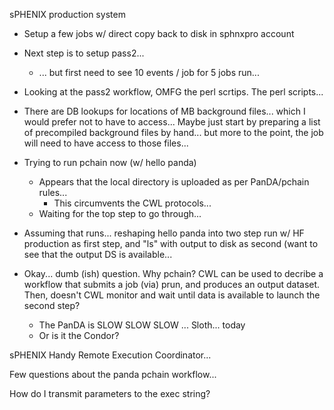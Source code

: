 sPHENIX production system
- Setup a few jobs w/ direct copy back to disk in sphnxpro account
- Next step is to setup pass2...
	- ... but first need to see 10 events / job for 5 jobs run...
- Looking at the pass2 workflow, OMFG the perl scrtips.  The perl scripts...
- There are DB lookups for locations of MB background files... which I would prefer not to have to access...  Maybe just start by preparing a list of precompiled background files by hand... but more to the point, the job will need to have access to those files... 
- Trying to run pchain now (w/ hello panda)
	- Appears that the local directory is uploaded as per PanDA/pchain rules...
		- This circumvents the CWL protocols...
	- Waiting for the top step to go through...
- Assuming that runs... reshaping hello panda into two step run w/ HF production as first step, and "ls" with output to disk as second (want to see that the output DS is available...

 
- Okay... dumb (ish) question.  Why pchain?  CWL can be used to decribe a workflow that submits a job (via) prun, and produces an output dataset.  Then, doesn't CWL monitor and wait until data is available to launch the second step?
	- The PanDA is SLOW SLOW SLOW ... Sloth... today
	- Or is it the Condor?

sPHENIX Handy Remote Execution Coordinator...

Few questions about the panda pchain workflow...

How do I transmit parameters to the exec string?